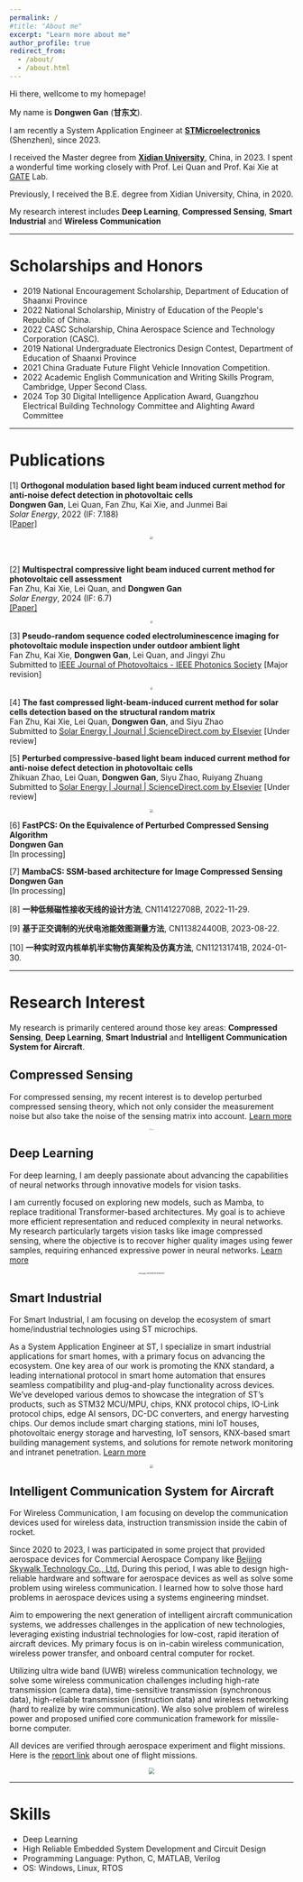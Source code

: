 ```yaml
---
permalink: /
#title: "About me"
excerpt: "Learn more about me"
author_profile: true
redirect_from: 
  - /about/
  - /about.html
---
```




Hi there, wellcome to my homepage!

My name is **Dongwen Gan** (**甘东文**).

I am recently a System Application Engineer at [**STMicroelectronics**](https://www.st.com/) (Shenzhen), since 2023.

I received the Master degree from [**Xidian University**](https://en.wikipedia.org/wiki/Xidian_University), China, in 2023. I spent a wonderful time working closely with Prof. Lei Quan and Prof. Kai Xie at [GATE](https://faculty.xidian.edu.cn/XK3/zh_CN/index.htm) Lab.

Previously, I received the B.E. degree from Xidian University, China, in 2020.

My research interest includes **Deep Learning**, **Compressed Sensing**, **Smart Industrial** and **Wireless Communication**



---



# Scholarships and Honors

* 2019 National Encouragement Scholarship, Department of Education of Shaanxi Province
* 2022 National Scholarship, Ministry of Education of the People's Republic of China.
* 2022 CASC Scholarship, China Aerospace Science and Technology Corporation (CASC).
* 2019 National Undergraduate Electronics Design Contest, Department of Education of Shaanxi Province
* 2021 China Graduate Future Flight Vehicle Innovation Competition.
* 2022 Academic English Communication and Writing Skills Program, Cambridge, Upper Second Class.
* 2024 Top 30 Digital Intelligence Application Award, Guangzhou Electrical Building Technology Committee and Alighting Award Committee



---



# Publications

[1] **Orthogonal modulation based light beam induced current method for anti-noise defect detection in photovoltaic cells**\
**Dongwen Gan**, Lei Quan, Fan Zhu, Kai Xie, and Junmei Bai\
_Solar Energy_, 2022 (IF: 7.188)\
[[Paper]](../files/1-s2.0-S0038092X22006089-main.pdf)

<p align="center">
    <img src="../images/OMLBIC.png" style="zoom: 33%;" />
</p>

​    

[2] **Multispectral compressive light beam induced current method for photovoltaic cell assessment**\
Fan Zhu, Kai Xie, Lei Quan, and **Dongwen Gan**\
_Solar Energy_, 2024 (IF: 6.7)\
[[Paper]](../files/1-s2.0-S0038092X24003165-main.pdf)

<p align="center">
    <img src="../images/MCLBIC.png" style="zoom: 30%;" />
</p>


[3] **Pseudo-random sequence coded electroluminescence imaging for photovoltaic module inspection under outdoor ambient light**\
Fan Zhu, Kai Xie, **Dongwen Gan**, Lei Quan, and Jingyi Zhu\
Submitted to [IEEE Journal of Photovoltaics - IEEE Photonics Society](https://ieeephotonics.org/publications/journal-of-photovoltaics/) [Major revision]

<p align="center">
    <img src="https://dwgan.top/PicGo/img/202409202010904.png" style="zoom:30%;" />
</p>

[4] **The fast compressed light-beam-induced current method for solar cells detection based on the structural random matrix**\
Fan Zhu, Kai Xie, Lei Quan, **Dongwen Gan**, and Siyu Zhao\
Submitted to [Solar Energy | Journal | ScienceDirect.com by Elsevier](https://www.sciencedirect.com/journal/solar-energy) [Under review]



[5] **Perturbed compressive-based light beam induced current method for anti-noise defect detection in photovoltaic cells**\
Zhikuan Zhao, Lei Quan, **Dongwen Gan**, Siyu Zhao, Ruiyang Zhuang\
Submitted to [Solar Energy | Journal | ScienceDirect.com by Elsevier](https://www.sciencedirect.com/journal/solar-energy) [Under review]

<p align="center">
    <img src="../images/PCSLBIC.png" style="zoom:40%;" />
</p>


[6] **FastPCS: On the Equivalence of Perturbed Compressed Sensing Algorithm**\
**Dongwen Gan**\
[In processing]



[7] **MambaCS: SSM-based architecture for Image Compressed Sensing**\
**Dongwen Gan**\
[In processing]





[8] **一种低频磁性接收天线的设计方法**, CN114122708B, 2022-11-29.

[9] **基于正交调制的光伏电池能效图测量方法**, CN113824400B, 2023-08-22.

[10] **一种实时双内核单机半实物仿真架构及仿真方法**, CN112131741B, 2024-01-30.



---



# Research Interest

My research is primarily centered around those key areas: **Compressed Sensing**, **Deep Learning**, **Smart Industrial** and **Intelligent Communication System for Aircraft**.



## Compressed Sensing

For compressed sensing, my recent interest is to develop perturbed compressed sensing theory, which not only consider the measurement noise but also take the noise of the sensing matrix into account. [Learn more](https://dwgan.top/blog/)

<p align="center">
	<img src="https://dwgan.top/PicGo/img/202408241751483.png" alt="Figures" style="zoom:12%;" />
</p>



## Deep Learning

For deep learning, I am deeply passionate about advancing the capabilities of neural networks through innovative models for vision tasks.

I am currently focused on exploring new models, such as Mamba, to replace traditional Transformer-based architectures. My goal is to achieve more efficient representation and reduced complexity in neural networks. My research particularly targets vision tasks like image compressed sensing, where the objective is to recover higher quality images using fewer samples, requiring enhanced expressive power in neural networks. [Learn more](https://dwgan.top/blog/)

<p align="center">
    <img src="https://dwgan.top/PicGo/img/202408171956304.png" alt="image-20240814213414447" style="zoom: 23%;" />
</p>






## Smart Industrial

For Smart Industrial, I am focusing on develop the ecosystem of smart home/industrial technologies using ST microchips.

As a System Application Engineer at ST, I specialize in smart industrial applications for smart homes, with a primary focus on advancing the ecosystem. One key area of our work is promoting the KNX standard, a leading international protocol in smart home automation that ensures seamless compatibility and plug-and-play functionality across devices. We’ve developed various demos to showcase the integration of ST’s products, such as STM32 MCU/MPU, chips, KNX protocol chips, IO-Link protocol chips, edge AI sensors, DC-DC converters, and energy harvesting chips. Our demos include smart charging stations, mini IoT houses, photovoltaic energy storage and harvesting, IoT sensors, KNX-based smart building management systems, and solutions for remote network monitoring and intranet penetration. [Learn more](https://dwgan.top/blog/)

<p align="center">
  <img src="https://dwgan.top/PicGo/img/202408142105445.jpeg" style="zoom: 33%;" />
</p>


## Intelligent Communication System for Aircraft

For Wireless Communication, I am focusing on develop the communication devices used for wireless data, instruction transmission inside the cabin of rocket.

Since 2020 to 2023, I was participated in some project that provided aerospace devices for Commercial Aerospace Company like [Beijing Skywalk Technology Co., Ltd.](http://www.spacetransportation.com.cn/) During this period, I was able to design high-reliable hardware and software for aerospace devices as well as solve some problem using wireless communication. I learned how to solve those hard problems in aerospace devices using a systems engineering mindset.

Aim to empowering the next generation of intelligent aircraft communication systems, we addresses challenges in the application of new technologies, leveraging existing industrial technologies for low-cost, rapid iteration of aircraft devices. My primary focus is on in-cabin wireless communication, wireless power transfer, and onboard central computer for rocket.

Utilizing ultra wide band (UWB) wireless communication technology, we solve some wireless communication challenges including high-rate transmission (camera data), time-sensitive transmission (synchronous data), high-reliable transmission (instruction data) and wireless networking (hard to realize by wire communication). We also solve problem of wireless power and proposed unified core communication framework for missile-borne computer.

All devices are verified through aerospace experiment and flight missions. Here is the [report link](https://www.guancha.cn/industry-science/2022_01_24_623388.shtml) about one of flight missions.

<p align="center">
  <img src="https://dwgan.top/PicGo/img/202409210116738.png" style="zoom: 65%;" />
</p>





---



Skills
======

* Deep Learning
* High Reliable Embedded System Development and Circuit Design
* Programming Language: Python, C, MATLAB, Verilog
* OS: Windows, Linux, RTOS
